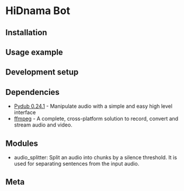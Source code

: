 # HiDnama Bot

## Installation

## Usage example

## Development setup

## Dependencies

- [Pydub 0.24.1](http://pydub.com/) - Manipulate audio with a simple and easy high level interface
- [ffmpeg](https://ffmpeg.org/) - A complete, cross-platform solution to record, convert and stream audio and video.

## Modules

- audio_splitter: Split an audio into chunks by a silence threshold. It is used for separating sentences from the input audio.


## Meta